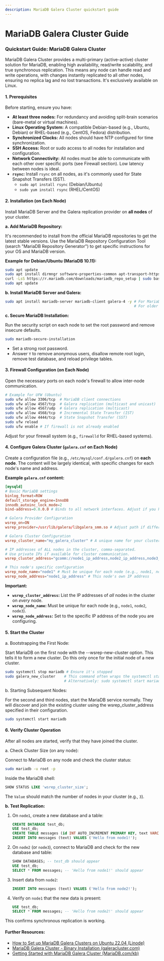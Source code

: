 ```yaml
---
description: MariaDB Galera Cluster quickstart guide
---
```


# MariaDB Galera Cluster Guide

### Quickstart Guide: MariaDB Galera Cluster

MariaDB Galera Cluster provides a multi-primary (active-active) cluster solution for MariaDB, enabling high availability, read/write scalability, and true synchronous replication. This means any node can handle read and write operations, with changes instantly replicated to all other nodes, ensuring no replica lag and no lost transactions. It's exclusively available on Linux.

#### 1. Prerequisites

Before starting, ensure you have:

* **At least three nodes:** For redundancy and avoiding split-brain scenarios (bare-metal or virtual machines).
* **Linux Operating System:** A compatible Debian-based (e.g., Ubuntu, Debian) or RHEL-based (e.g., CentOS, Fedora) distribution.
* **Synchronized Clocks:** All nodes should have NTP configured for time synchronization.
* **SSH Access:** Root or sudo access to all nodes for installation and configuration.
* **Network Connectivity:** All nodes must be able to communicate with each other over specific ports (see Firewall section). Low latency between nodes is ideal.
* **`rsync`:** Install `rsync` on all nodes, as it's commonly used for State Snapshot Transfers (SST).
  * `sudo apt install rsync` (Debian/Ubuntu)
  * `sudo yum install rsync` (RHEL/CentOS)

#### 2. Installation (on Each Node)

Install MariaDB Server and the Galera replication provider on **all nodes** of your cluster.

**a. Add MariaDB Repository:**

It's recommended to install from the official MariaDB repositories to get the latest stable versions. Use the MariaDB Repository Configuration Tool (search "MariaDB Repository Generator") to get specific instructions for your OS and MariaDB version.

**Example for Debian/Ubuntu (MariaDB 10.11):**

```bash
sudo apt update
sudo apt install dirmngr software-properties-common apt-transport-https ca-certificates curl -y
curl -LsS https://r.mariadb.com/downloads/mariadb_repo_setup | sudo bash
sudo apt update
```

**b. Install MariaDB Server and Galera:**

```bash
sudo apt install mariadb-server mariadb-client galera-4 -y # For MariaDB 10.4+ or later, galera-4 is the provider.
                                                           # For older versions (e.g., 10.3), use galera-3.
```

**c. Secure MariaDB Installation:**

Run the security script on each node to set the root password and remove insecure defaults.

```bash
sudo mariadb-secure-installation
```

* Set a strong root password.
* Answer `Y` to remove anonymous users, disallow remote root login, remove test database, and reload privilege tables.

#### 3. Firewall Configuration (on Each Node)

Open the necessary ports on each node's firewall to allow inter-node communication.

```bash
# Example for UFW (Ubuntu)
sudo ufw allow 3306/tcp  # MariaDB client connections
sudo ufw allow 4567/tcp  # Galera replication (multicast and unicast)
sudo ufw allow 4567/udp  # Galera replication (multicast)
sudo ufw allow 4568/tcp  # Incremental State Transfer (IST)
sudo ufw allow 4444/tcp  # State Snapshot Transfer (SST)
sudo ufw reload
sudo ufw enable # If firewall is not already enabled
```

Adjust for your firewall system (e.g., `firewalld` for RHEL-based systems).

#### 4. Configure Galera Cluster (`galera.cnf` on Each Node)

Create a configuration file (e.g., `/etc/mysql/conf.d/galera.cnf`) on **each node**. The content will be largely identical, with specific changes for each node's name and address.

**Example `galera.cnf` content:**

```toml
[mysqld]
# Basic MariaDB settings
binlog_format=ROW
default_storage_engine=InnoDB
innodb_autoinc_lock_mode=2
bind-address=0.0.0.0 # Binds to all network interfaces. Adjust if you have a specific private IP for cluster traffic.

# Galera Provider Configuration
wsrep_on=ON
wsrep_provider=/usr/lib/galera/libgalera_smm.so # Adjust path if different (e.g., /usr/lib64/galera-4/libgalera_smm.so)

# Galera Cluster Configuration
wsrep_cluster_name="my_galera_cluster" # A unique name for your cluster

# IP addresses of ALL nodes in the cluster, comma-separated.
# Use private IPs if available for cluster communication.
wsrep_cluster_address="gcomm://node1_ip_address,node2_ip_address,node3_ip_address"

# This node's specific configuration
wsrep_node_name="node1" # Must be unique for each node (e.g., node1, node2, node3)
wsrep_node_address="node1_ip_address" # This node's own IP address
```

**Important:**

* **`wsrep_cluster_address`:** List the IP addresses of _all_ nodes in the cluster on _every_ node.
* **`wsrep_node_name`:** Must be unique for each node (e.g., `node1`, `node2`, `node3`).
* **`wsrep_node_address`:** Set to the specific IP address of the node you are configuring.

#### 5. Start the Cluster

a. Bootstrapping the First Node:

Start MariaDB on the first node with the --wsrep-new-cluster option. This tells it to form a new cluster. Do this only once for the initial node of a new cluster.

```bash
sudo systemctl stop mariadb # Ensure it's stopped
sudo galera_new_cluster    # This command often wraps the systemctl start --wsrep-new-cluster
                           # Alternatively: sudo systemctl start mariadb --wsrep-new-cluster
```

b. Starting Subsequent Nodes:

For the second and third nodes, start the MariaDB service normally. They will discover and join the existing cluster using the wsrep\_cluster\_address specified in their configuration.

```bash
sudo systemctl start mariadb
```

#### 6. Verify Cluster Operation

After all nodes are started, verify that they have joined the cluster.

a. Check Cluster Size (on any node):

Connect to MariaDB on any node and check the cluster status:

```bash
sudo mariadb -u root -p
```

Inside the MariaDB shell:

```sql
SHOW STATUS LIKE 'wsrep_cluster_size';
```

The `Value` should match the number of nodes in your cluster (e.g., `3`).

**b. Test Replication:**

1.  On `node1`, create a new database and a table:

    ```sql
    CREATE DATABASE test_db;
    USE test_db;
    CREATE TABLE messages (id INT AUTO_INCREMENT PRIMARY KEY, text VARCHAR(255));
    INSERT INTO messages (text) VALUES ('Hello from node1!');
    ```
2.  On `node2` (or `node3`), connect to MariaDB and check for the new database and table:

    ```sql
    SHOW DATABASES; -- test_db should appear
    USE test_db;
    SELECT * FROM messages; -- 'Hello from node1!' should appear
    ```
3.  Insert data from `node2`:

    ```sql
    INSERT INTO messages (text) VALUES ('Hello from node2!');
    ```
4.  Verify on `node1` that the new data is present:

    ```sql
    USE test_db;
    SELECT * FROM messages; -- 'Hello from node2!' should appear
    ```

This confirms synchronous replication is working.

#### Further Resources:

* [How to Set up MariaDB Galera Clusters on Ubuntu 22.04 (Linode)](https://www.linode.com/docs/guides/how-to-set-up-mariadb-galera-clusters-on-ubuntu-2204/)
* [MariaDB Galera Cluster - Binary Installation (galeracluster.com)](https://galeracluster.com/documentation/html_docs_mariadb-installation/documentation/install-mariadb.html)
* [Getting Started with MariaDB Galera Cluster (MariaDB.com/kb)](https://mariadb.com/kb/en/getting-started-with-mariadb-galera-cluster/)
